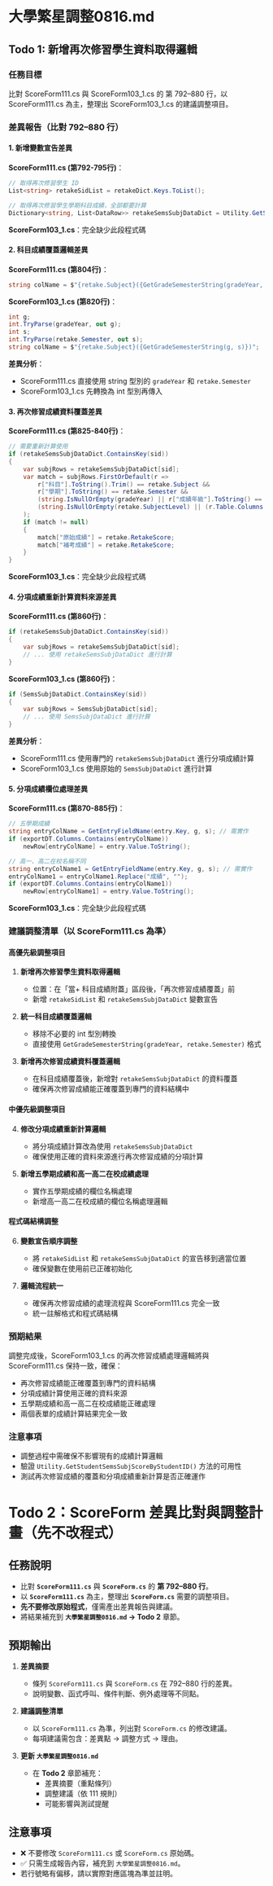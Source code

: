 # 大學繁星調整0816.md

## Todo 1: 新增再次修習學生資料取得邏輯

### 任務目標
比對 ScoreForm111.cs 與 ScoreForm103_1.cs 的 第 792–880 行，以 ScoreForm111.cs 為主，整理出 ScoreForm103_1.cs 的建議調整項目。

### 差異報告（比對 792–880 行）

#### 1. **新增變數宣告差異**
**ScoreForm111.cs (第792-795行)**：
```csharp
// 取得再次修習學生 ID
List<string> retakeSidList = retakeDict.Keys.ToList();

// 取得再次修習學生學期科目成績，全部都要計算
Dictionary<string, List<DataRow>> retakeSemsSubjDataDict = Utility.GetStudentSemsSubjScoreByStudentID(retakeSidList, false);
```

**ScoreForm103_1.cs**：完全缺少此段程式碼

#### 2. **科目成績覆蓋邏輯差異**
**ScoreForm111.cs (第804行)**：
```csharp
string colName = $"{retake.Subject}({GetGradeSemesterString(gradeYear, retake.Semester)})";
```

**ScoreForm103_1.cs (第820行)**：
```csharp
int g;
int.TryParse(gradeYear, out g);
int s;
int.TryParse(retake.Semester, out s);
string colName = $"{retake.Subject}({GetGradeSemesterString(g, s)})";
```

**差異分析**：
- ScoreForm111.cs 直接使用 string 型別的 `gradeYear` 和 `retake.Semester`
- ScoreForm103_1.cs 先轉換為 int 型別再傳入

#### 3. **再次修習成績資料覆蓋差異**
**ScoreForm111.cs (第825-840行)**：
```csharp
// 需要重新計算使用
if (retakeSemsSubjDataDict.ContainsKey(sid))
{
    var subjRows = retakeSemsSubjDataDict[sid];
    var match = subjRows.FirstOrDefault(r =>
        r["科目"].ToString().Trim() == retake.Subject &&
        r["學期"].ToString() == retake.Semester &&
        (string.IsNullOrEmpty(gradeYear) || r["成績年級"].ToString() == gradeYear) &&
        (string.IsNullOrEmpty(retake.SubjectLevel) || (r.Table.Columns.Contains("科目級別") && r["科目級別"].ToString() == retake.SubjectLevel))
    );
    if (match != null)
    {
        match["原始成績"] = retake.RetakeScore;
        match["補考成績"] = retake.RetakeScore;
    }
}
```

**ScoreForm103_1.cs**：完全缺少此段程式碼

#### 4. **分項成績重新計算資料來源差異**
**ScoreForm111.cs (第860行)**：
```csharp
if (retakeSemsSubjDataDict.ContainsKey(sid))
{
    var subjRows = retakeSemsSubjDataDict[sid];
    // ... 使用 retakeSemsSubjDataDict 進行計算
}
```

**ScoreForm103_1.cs (第860行)**：
```csharp
if (SemsSubjDataDict.ContainsKey(sid))
{
    var subjRows = SemsSubjDataDict[sid];
    // ... 使用 SemsSubjDataDict 進行計算
}
```

**差異分析**：
- ScoreForm111.cs 使用專門的 `retakeSemsSubjDataDict` 進行分項成績計算
- ScoreForm103_1.cs 使用原始的 `SemsSubjDataDict` 進行計算

#### 5. **分項成績欄位處理差異**
**ScoreForm111.cs (第870-885行)**：
```csharp
// 五學期成績
string entryColName = GetEntryFieldName(entry.Key, g, s); // 需實作
if (exportDT.Columns.Contains(entryColName))
    newRow[entryColName] = entry.Value.ToString();

// 高一、高二在校名稱不同
string entryColName1 = GetEntryFieldName(entry.Key, g, s); // 需實作
entryColName1 = entryColName1.Replace("成績", "");
if (exportDT.Columns.Contains(entryColName1))
    newRow[entryColName1] = entry.Value.ToString();
```

**ScoreForm103_1.cs**：完全缺少此段程式碼

### 建議調整清單（以 ScoreForm111.cs 為準）

#### **高優先級調整項目**

1. **新增再次修習學生資料取得邏輯**
   - 位置：在「當+ 科目成績附蓋」區段後，「再次修習成績覆蓋」前
   - 新增 `retakeSidList` 和 `retakeSemsSubjDataDict` 變數宣告

2. **統一科目成績覆蓋邏輯**
   - 移除不必要的 int 型別轉換
   - 直接使用 `GetGradeSemesterString(gradeYear, retake.Semester)` 格式

3. **新增再次修習成績資料覆蓋邏輯**
   - 在科目成績覆蓋後，新增對 `retakeSemsSubjDataDict` 的資料覆蓋
   - 確保再次修習成績能正確覆蓋到專門的資料結構中

#### **中優先級調整項目**

4. **修改分項成績重新計算邏輯**
   - 將分項成績計算改為使用 `retakeSemsSubjDataDict`
   - 確保使用正確的資料來源進行再次修習成績的分項計算

5. **新增五學期成績和高一高二在校成績處理**
   - 實作五學期成績的欄位名稱處理
   - 新增高一高二在校成績的欄位名稱處理邏輯

#### **程式碼結構調整**

6. **變數宣告順序調整**
   - 將 `retakeSidList` 和 `retakeSemsSubjDataDict` 的宣告移到適當位置
   - 確保變數在使用前已正確初始化

7. **邏輯流程統一**
   - 確保再次修習成績的處理流程與 ScoreForm111.cs 完全一致
   - 統一註解格式和程式碼結構

### 預期結果
調整完成後，ScoreForm103_1.cs 的再次修習成績處理邏輯將與 ScoreForm111.cs 保持一致，確保：
- 再次修習成績能正確覆蓋到專門的資料結構
- 分項成績計算使用正確的資料來源
- 五學期成績和高一高二在校成績能正確處理
- 兩個表單的成績計算結果完全一致

### 注意事項
- 調整過程中需確保不影響現有的成績計算邏輯
- 驗證 `Utility.GetStudentSemsSubjScoreByStudentID()` 方法的可用性
- 測試再次修習成績的覆蓋和分項成績重新計算是否正確運作


# Todo 2：ScoreForm 差異比對與調整計畫（先不改程式）

## 任務說明
- 比對 **`ScoreForm111.cs`** 與 **`ScoreForm.cs`** 的 **第 792–880 行**。  
- 以 **`ScoreForm111.cs`** 為主，整理出 **`ScoreForm.cs`** 需要的調整項目。  
- **先不要修改原始程式**，僅需產出差異報告與建議。  
- 將結果補充到 **`大學繁星調整0816.md` → Todo 2** 章節。  

## 預期輸出
1. **差異摘要**  
   - 條列 `ScoreForm111.cs` 與 `ScoreForm.cs` 在 792–880 行的差異。  
   - 說明變數、函式呼叫、條件判斷、例外處理等不同點。  

2. **建議調整清單**  
   - 以 `ScoreForm111.cs` 為準，列出對 `ScoreForm.cs` 的修改建議。  
   - 每項建議需包含：差異點 → 調整方式 → 理由。  

3. **更新 `大學繁星調整0816.md`**  
   - 在 **Todo 2** 章節補充：  
     - 差異摘要（重點條列）  
     - 調整建議（依 111 規則）  
     - 可能影響與測試提醒  

## 注意事項
- ❌ 不要修改 `ScoreForm111.cs` 或 `ScoreForm.cs` 原始碼。  
- ✅ 只需生成報告內容，補充到 `大學繁星調整0816.md`。  
- 若行號略有偏移，請以實際對應區塊為準並註明。  